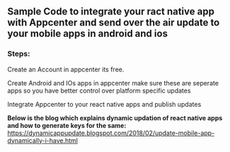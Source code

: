 <h2>Sample Code to integrate your ract native app with Appcenter and send over the air update to your mobile apps in android and ios</h2>

<h3>Steps:</h3>
Create an Account in appcenter its free.

Create Android and IOs apps in appcenter make sure these are seperate apps so you have better control over platform specific updates

Integrate Appcenter to your react native apps and publish updates

**Below is the blog which explains dynamic updation of react native apps and how to generate keys for the same:**
https://dynamicappupdate.blogspot.com/2018/02/update-mobile-app-dynamically-i-have.html
